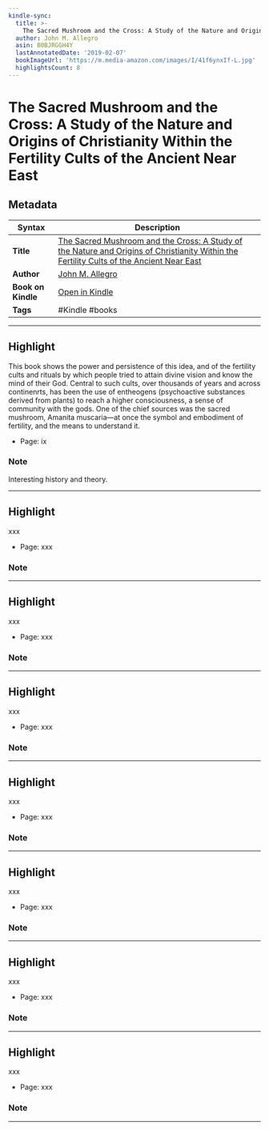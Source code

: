 ```yaml
---
kindle-sync:
  title: >-
    The Sacred Mushroom and the Cross: A Study of the Nature and Origins of Christianity Within the Fertility Cults of the Ancient Near East
  author: John M. Allegro
  asin: B0BJRGGH4Y
  lastAnnotatedDate: '2019-02-07'
  bookImageUrl: 'https://m.media-amazon.com/images/I/41f6ynxIf-L.jpg'
  highlightsCount: 8
---
```

# The Sacred Mushroom and the Cross: A Study of the Nature and Origins of Christianity Within the Fertility Cults of the Ancient Near East

## Metadata

| Syntax | Description |
| ---------- | ---------- |
| **Title** | [The Sacred Mushroom and the Cross: A Study of the Nature and Origins of Christianity Within the Fertility Cults of the Ancient Near East](https://www.amazon.com/Sacred-Mushroom-Cross-Christianity-Fertility/dp/B0BJRGGH4Y?_encoding=UTF8&qid=1670727201&sr=8-1&linkCode=ll1&tag=jwtwkm-20&linkId=f235dad1e3af6d9fb624e894021a010f&language=en_US&ref_=as_li_ss_tl) |
| **Author** | [John M. Allegro](https://www.amazon.com/s/ref=dp_byline_sr_audible_1?ie=UTF8&search-alias=audible&field-keywords=John+M.+Allegro) |
| **Book on Kindle** | <a href="kindle://book?action=open&asin=B076NVFT5P" target="_blank">Open in Kindle</a> |
| **Tags** | #Kindle #books |

---

## Highlight

This book shows the power and persistence of this idea, and of the fertility cults and rituals by which people tried to attain divine vision and know the mind of their God. Central to such cults, over thousands of years and across continenrts, has been the use of entheogens (psychoactive substances derived from plants) to reach a higher consciousness, a sense of community with the gods. One of the chief sources was the sacred mushroom, Amanita muscaria—at once the symbol and embodiment of fertility, and the means to understand it.
- Page: ix

### Note
Interesting history and theory.

---
## Highlight

xxx
- Page: xxx

### Note


---
## Highlight

xxx
- Page: xxx

### Note


---
## Highlight

xxx
- Page: xxx

### Note


---
## Highlight

xxx
- Page: xxx

### Note


---
## Highlight

xxx
- Page: xxx

### Note


---
## Highlight

xxx
- Page: xxx

### Note


---
## Highlight

xxx
- Page: xxx

### Note


---

